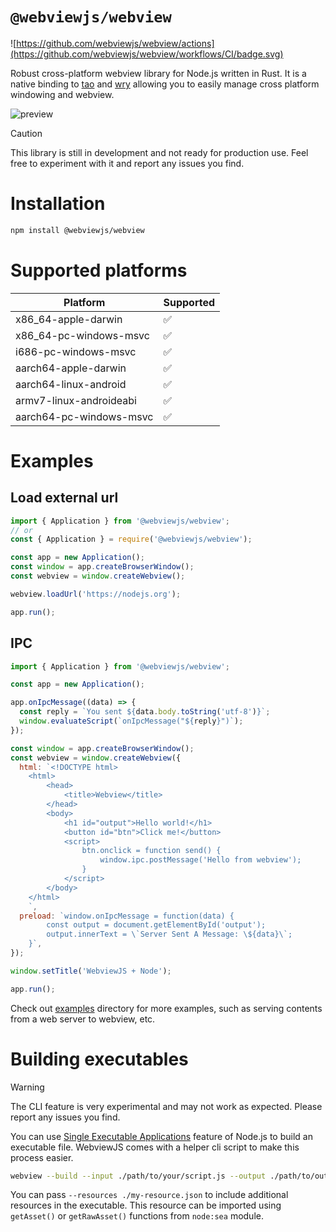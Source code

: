 # `@webviewjs/webview`

![https://github.com/webviewjs/webview/actions](https://github.com/webviewjs/webview/workflows/CI/badge.svg)

Robust cross-platform webview library for Node.js written in Rust. It is a native binding to [tao](https://github.com/tauri-apps/tao) and [wry](https://github.com/tauri-apps/wry) allowing you to easily manage cross platform windowing and webview.

![preview](https://github.com/webviewjs/webview/raw/main/assets/preview.png)

> [!CAUTION]
> This library is still in development and not ready for production use. Feel free to experiment with it and report any issues you find.

# Installation

```bash
npm install @webviewjs/webview
```

# Supported platforms

| Platform                | Supported |
| ----------------------- | --------- |
| x86_64-apple-darwin     | ✅        |
| x86_64-pc-windows-msvc  | ✅        |
| i686-pc-windows-msvc    | ✅        |
| aarch64-apple-darwin    | ✅        |
| aarch64-linux-android   | ✅        |
| armv7-linux-androideabi | ✅        |
| aarch64-pc-windows-msvc | ✅        |

# Examples

## Load external url

```js
import { Application } from '@webviewjs/webview';
// or
const { Application } = require('@webviewjs/webview');

const app = new Application();
const window = app.createBrowserWindow();
const webview = window.createWebview();

webview.loadUrl('https://nodejs.org');

app.run();
```

## IPC

```js
import { Application } from '@webviewjs/webview';

const app = new Application();

app.onIpcMessage((data) => {
  const reply = `You sent ${data.body.toString('utf-8')}`;
  window.evaluateScript(`onIpcMessage("${reply}")`);
});

const window = app.createBrowserWindow();
const webview = window.createWebview({
  html: `<!DOCTYPE html>
    <html>
        <head>
            <title>Webview</title>
        </head>
        <body>
            <h1 id="output">Hello world!</h1>
            <button id="btn">Click me!</button>
            <script>
                btn.onclick = function send() {
                    window.ipc.postMessage('Hello from webview');
                }
            </script>
        </body>
    </html>
    `,
  preload: `window.onIpcMessage = function(data) {
        const output = document.getElementById('output');
        output.innerText = \`Server Sent A Message: \${data}\`;
    }`,
});

window.setTitle('WebviewJS + Node');

app.run();
```

Check out [examples](./examples) directory for more examples, such as serving contents from a web server to webview, etc.

# Building executables

> [!WARNING]
> The CLI feature is very experimental and may not work as expected. Please report any issues you find.

You can use [Single Executable Applications](https://nodejs.org/api/single-executable-applications.html) feature of Node.js to build an executable file. WebviewJS comes with a helper cli script to make this process easier.

```bash
webview --build --input ./path/to/your/script.js --output ./path/to/output-directory --name my-app
```

You can pass `--resources ./my-resource.json` to include additional resources in the executable. This resource can be imported using `getAsset()` or `getRawAsset()` functions from `node:sea` module.
